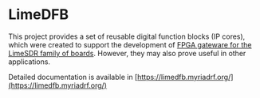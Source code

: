 # LimeDFB

This project provides a set of reusable digital function blocks (IP cores), which were created to support the development of [FPGA gateware for the LimeSDR family of boards](https://limesdrgw.myriadrf.org/). However, they may also prove useful in other applications.

Detailed documentation is available in [https://limedfb.myriadrf.org/](https://limedfb.myriadrf.org/)


